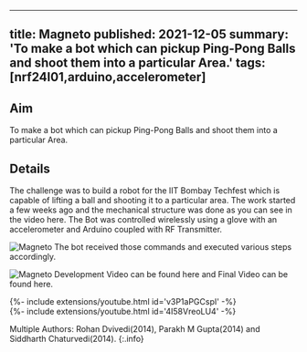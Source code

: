 <!-- ---
title: Magneto
tags: [nrf24l01,arduino,accelerometer]
layout: article
mode: normal
type: article
sharing: true
author: Rohan Dvivedi
show_author_profile: true
show_title: true
full_width: false
header: true
cover: /assets/images/blog/thumbnails/Magneto.png
--- -->

---
title: Magneto
published: 2021-12-05
summary: 'To make a bot which can pickup Ping-Pong Balls and shoot them into a particular Area.'
tags: [nrf24l01,arduino,accelerometer]
---

## Aim
To make a bot which can pickup Ping-Pong Balls and shoot them into a particular Area.
<!--more-->

## Details
The challenge was to build a robot for the IIT Bombay Techfest which is capable of lifting a ball and shooting it to a particular area. The work started a few weeks ago and the mechanical structure was done as you can see in the video here. The Bot was controlled wirelessly using a glove with an accelerometer and Arduino coupled with RF Transmitter.

<Image
  src='/static/images/blog/thumbnails/Magneto.png'
  alt='Magneto'
  width='auto'
  height='auto'
/>
The bot received those commands and executed various steps accordingly.

<Image
  src='/static/images/blog/Magneto/1.png'
  alt='Magneto'
  width='auto'
  height='auto'
/>
Development Video can be found here and Final Video can be found here.

<div>{%- include extensions/youtube.html id='v3P1aPGCspI' -%}</div>
<div>{%- include extensions/youtube.html id='4I58VreoLU4' -%}</div>


Multiple Authors: Rohan Dvivedi(2014), Parakh M Gupta(2014) and Siddharth Chaturvedi(2014).
{:.info}